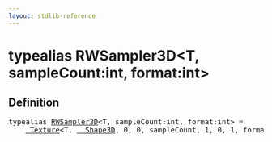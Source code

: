 ```yaml
---
layout: stdlib-reference
---
```


# typealias RWSampler3D\<T, sampleCount:int, format:int\>

## Definition

<pre>
<span class='code_keyword'>typealias</span> <a href="/stdlib-reference/types/RWSampler3D">RWSampler3D</a>&lt;T, sampleCount:<span class="code_keyword">int</span>, format:<span class="code_keyword">int</span>&gt; = 
    <a href="/stdlib-reference/types/Texture/index" class="code_type">_Texture</a>&lt;T, <a href="/stdlib-reference/types/Shape3D/index" class="code_type">__Shape3D</a>, 0, 0, sampleCount, 1, 0, 1, format&gt;;
</pre>


